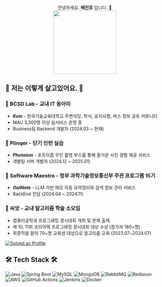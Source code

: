   
<div align="center">
  안녕하세요. <strong>배진호</strong> 입니다. 🙌  
  <br><img src="https://github.com/user-attachments/assets/48965ce5-5708-4854-a8f3-395040835056" width="200px" />
</div>  
  
## 🐜 저는 이렇게 살고있어요. 🐜   

### 💜 BCSD Lab  - 교내 IT 동아리
- ***Koin*** - 한국기술교육대학교 주변식당, 학식, 공지사항, 버스 정보 공유 커뮤니티   
- MAU 3,300명 이상 실서비스 운영 중
- Business팀 Backend 개발자 (2024.03 ~  현재)

   
### 💙 Plinqer  - 단기 인턴 실습
- ***Photoism*** - 포토이즘 무인 촬영 부스를 통해 즐거운 사진 경험 제공 서비스
- 개발팀 서버 개발자 (2024.12 ~ 2025.01)

   
### 🩵 Software Maestro  -  정부 과학기술정보통신부 주관 프로그램 15기
- ***OatNote*** - LLM 기반 메모 자동 요약정리와 검색 정보 관리 서비스
- BackEnd 전담 (2024.04 ~ 2024.11)

   
### 🌱 씨앗  - 교내 알고리즘 학술 소모임
- 컴퓨터공학과 프로그래밍 경시대회 개최 및 문제 출제   
- 제 10, 11회 코리아텍 프로그래밍 경시대회 대상 수상 (참가자 180+명)
- 회장직을 맡아 70+명 교육생 대상으로 알고리즘 교육 (2023.07~2024.07)   
   
[![Solved.ac Profile](http://mazassumnida.wtf/api/v2/generate_badge?boj=car584)](https://solved.ac/car584/)
  

  
## 🛠 Tech Stack 🛠
![Java](https://img.shields.io/badge/Java-%23ED8B00.svg?style=for-the-badge&logo=openjdk&logoColor=white)
![Spring Boot](https://img.shields.io/badge/Spring%20Boot-%236DB33F.svg?style=for-the-badge&logo=spring-boot&logoColor=white)
![MySQL](https://img.shields.io/badge/MySQL-%234479A1.svg?style=for-the-badge&logo=mysql&logoColor=white)
![MongoDB](https://img.shields.io/badge/MongoDB-%2347A248.svg?style=for-the-badge&logo=mongodb&logoColor=white)
![RabbitMQ](https://img.shields.io/badge/RabbitMQ-%23FF6600.svg?style=for-the-badge&logo=rabbitmq&logoColor=white)
![Redisson](https://img.shields.io/badge/Redisson-%23DC382D.svg?style=for-the-badge&logo=redis&logoColor=white)  
![AWS](https://img.shields.io/badge/AWS-%23FF9900.svg?style=for-the-badge&logo=amazon-aws&logoColor=white)
![GitHub Actions](https://img.shields.io/badge/GitHub%20Actions-%232088FF.svg?style=for-the-badge&logo=github-actions&logoColor=white)
![Jenkins](https://img.shields.io/badge/Jenkins-%23D24939.svg?style=for-the-badge&logo=jenkins&logoColor=white)
![Docker](https://img.shields.io/badge/Docker-%232496ED.svg?style=for-the-badge&logo=docker&logoColor=white)

